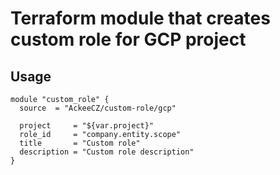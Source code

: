# Terraform module that creates custom role for GCP project

## Usage

```hcl
module "custom_role" {
  source  = "AckeeCZ/custom-role/gcp"

  project     = "${var.project}"
  role_id     = "company.entity.scope"
  title       = "Custom role"
  description = "Custom role description"
}
```
